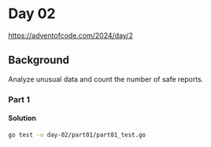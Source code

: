 # Day 02

https://adventofcode.com/2024/day/2

## Background

Analyze unusual data and count the number of safe reports.

### Part 1

#### Solution

```sh
go test -v day-02/part01/part01_test.go
```

